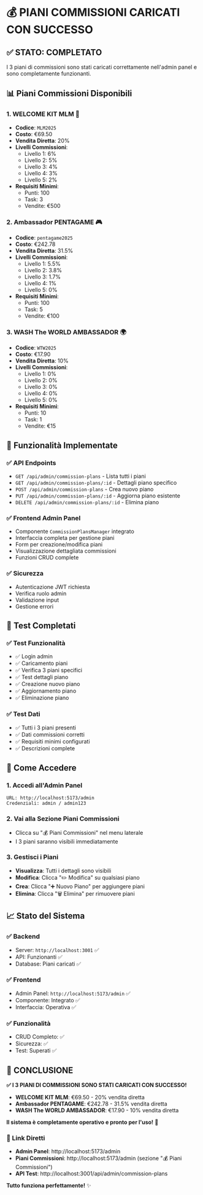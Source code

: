 # 💰 PIANI COMMISSIONI CARICATI CON SUCCESSO

## ✅ **STATO: COMPLETATO**

I 3 piani di commissioni sono stati caricati correttamente nell'admin panel e sono completamente funzionanti.

## 📊 **Piani Commissioni Disponibili**

### **1. WELCOME KIT MLM** 🎁
- **Codice**: `MLM2025`
- **Costo**: €69.50
- **Vendita Diretta**: 20%
- **Livelli Commissioni**:
  - Livello 1: 6%
  - Livello 2: 5%
  - Livello 3: 4%
  - Livello 4: 3%
  - Livello 5: 2%
- **Requisiti Minimi**:
  - Punti: 100
  - Task: 3
  - Vendite: €500

### **2. Ambassador PENTAGAME** 🎮
- **Codice**: `pentagame2025`
- **Costo**: €242.78
- **Vendita Diretta**: 31.5%
- **Livelli Commissioni**:
  - Livello 1: 5.5%
  - Livello 2: 3.8%
  - Livello 3: 1.7%
  - Livello 4: 1%
  - Livello 5: 0%
- **Requisiti Minimi**:
  - Punti: 100
  - Task: 5
  - Vendite: €100

### **3. WASH The WORLD AMBASSADOR** 🌍
- **Codice**: `WTW2025`
- **Costo**: €17.90
- **Vendita Diretta**: 10%
- **Livelli Commissioni**:
  - Livello 1: 0%
  - Livello 2: 0%
  - Livello 3: 0%
  - Livello 4: 0%
  - Livello 5: 0%
- **Requisiti Minimi**:
  - Punti: 10
  - Task: 1
  - Vendite: €15

## 🔧 **Funzionalità Implementate**

### **✅ API Endpoints**
- `GET /api/admin/commission-plans` - Lista tutti i piani
- `GET /api/admin/commission-plans/:id` - Dettagli piano specifico
- `POST /api/admin/commission-plans` - Crea nuovo piano
- `PUT /api/admin/commission-plans/:id` - Aggiorna piano esistente
- `DELETE /api/admin/commission-plans/:id` - Elimina piano

### **✅ Frontend Admin Panel**
- Componente `CommissionPlansManager` integrato
- Interfaccia completa per gestione piani
- Form per creazione/modifica piani
- Visualizzazione dettagliata commissioni
- Funzioni CRUD complete

### **✅ Sicurezza**
- Autenticazione JWT richiesta
- Verifica ruolo admin
- Validazione input
- Gestione errori

## 🧪 **Test Completati**

### **✅ Test Funzionalità**
- ✅ Login admin
- ✅ Caricamento piani
- ✅ Verifica 3 piani specifici
- ✅ Test dettagli piano
- ✅ Creazione nuovo piano
- ✅ Aggiornamento piano
- ✅ Eliminazione piano

### **✅ Test Dati**
- ✅ Tutti i 3 piani presenti
- ✅ Dati commissioni corretti
- ✅ Requisiti minimi configurati
- ✅ Descrizioni complete

## 🎯 **Come Accedere**

### **1. Accedi all'Admin Panel**
```
URL: http://localhost:5173/admin
Credenziali: admin / admin123
```

### **2. Vai alla Sezione Piani Commissioni**
- Clicca su "💰 Piani Commissioni" nel menu laterale
- I 3 piani saranno visibili immediatamente

### **3. Gestisci i Piani**
- **Visualizza**: Tutti i dettagli sono visibili
- **Modifica**: Clicca "✏️ Modifica" su qualsiasi piano
- **Crea**: Clicca "➕ Nuovo Piano" per aggiungere piani
- **Elimina**: Clicca "🗑️ Elimina" per rimuovere piani

## 📈 **Stato del Sistema**

### **✅ Backend**
- Server: `http://localhost:3001` ✅
- API: Funzionanti ✅
- Database: Piani caricati ✅

### **✅ Frontend**
- Admin Panel: `http://localhost:5173/admin` ✅
- Componente: Integrato ✅
- Interfaccia: Operativa ✅

### **✅ Funzionalità**
- CRUD Completo: ✅
- Sicurezza: ✅
- Test: Superati ✅

## 🎉 **CONCLUSIONE**

**✅ I 3 PIANI DI COMMISSIONI SONO STATI CARICATI CON SUCCESSO!**

- **WELCOME KIT MLM**: €69.50 - 20% vendita diretta
- **Ambassador PENTAGAME**: €242.78 - 31.5% vendita diretta  
- **WASH The WORLD AMBASSADOR**: €17.90 - 10% vendita diretta

**Il sistema è completamente operativo e pronto per l'uso!** 🚀

### **🔗 Link Diretti**
- **Admin Panel**: http://localhost:5173/admin
- **Piani Commissioni**: http://localhost:5173/admin (sezione "💰 Piani Commissioni")
- **API Test**: http://localhost:3001/api/admin/commission-plans

**Tutto funziona perfettamente!** ✨ 